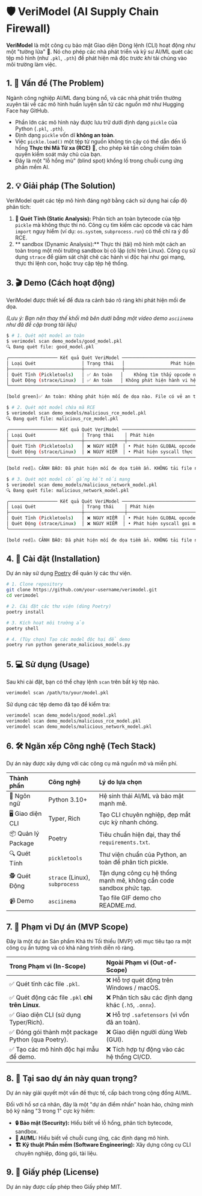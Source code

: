 # 🛡️ VeriModel (AI Supply Chain Firewall)

**VeriModel** là một công cụ bảo mật Giao diện Dòng lệnh (CLI) hoạt động như một "tường lửa" 🧱. Nó cho phép các nhà phát triển và kỹ sư AI/ML quét các tệp mô hình (như `.pkl`, `.pth`) để phát hiện mã độc *trước khi* tải chúng vào môi trường làm việc.

## 1\. 🚨 Vấn đề (The Problem)

Ngành công nghiệp AI/ML đang bùng nổ, và các nhà phát triển thường xuyên tải về các mô hình huấn luyện sẵn từ các nguồn mở như Hugging Face hay GitHub.

  * Phần lớn các mô hình này được lưu trữ dưới định dạng `pickle` của Python (`.pkl`, `.pth`).
  * Định dạng `pickle` vốn dĩ **không an toàn**.
  * Việc `pickle.load()` một tệp từ nguồn không tin cậy có thể dẫn đến lỗ hổng **Thực thi Mã Từ xa (RCE)** 👾, cho phép kẻ tấn công chiếm toàn quyền kiểm soát máy chủ của bạn.
  * Đây là một "lỗ hổng mù" (blind spot) khổng lồ trong chuỗi cung ứng phần mềm AI.

## 2\. 💡 Giải pháp (The Solution)

VeriModel quét các tệp mô hình đáng ngờ bằng cách sử dụng hai cấp độ phân tích:

1.  **🔬 Quét Tĩnh (Static Analysis):** Phân tích an toàn bytecode của tệp `pickle` mà không thực thi nó. Công cụ tìm kiếm các opcode và các hàm `import` nguy hiểm (ví dụ: `os.system`, `subprocess.run`) có thể chỉ ra ý đồ RCE.
2.  \*\* sandbox (Dynamic Analysis):\*\* Thực thi (tải) mô hình một cách an toàn trong một môi trường sandbox bị cô lập (chỉ trên Linux). Công cụ sử dụng `strace` để giám sát chặt chẽ các hành vi độc hại như gọi mạng, thực thi lệnh con, hoặc truy cập tệp hệ thống.

## 3\. 🎬 Demo (Cách hoạt động)

VeriModel được thiết kế để đưa ra cảnh báo rõ ràng khi phát hiện mối đe dọa.

*(Lưu ý: Bạn nên thay thế khối mã bên dưới bằng một video demo `asciinema` như đã đề cập trong tài liệu)*

```sh
$ # 1. Quét một model an toàn
$ verimodel scan demo_models/good_model.pkl
🔍 Đang quét file: good_model.pkl

╭────────────────── Kết quả Quét VeriModel ──────────────────────────────────────────────╮
│ Loại Quét                 │ Trạng thái   │                 Phát hiện                   │
├───────────────────────────┼──────────────┼─────────────────────────────────────────────┤
│ Quét Tĩnh (Pickletools)   │ ✅ An toàn   │    Không tìm thấy opcode nguy hiểm.         │
│ Quét Động (strace/Linux)  │ ✅ An toàn   │ Không phát hiện hành vi hệ thống đáng ngờ.  │
╰────────────────────────────────────────────────────────────────────────────────────────╯

[bold green]✅ An toàn: Không phát hiện mối đe dọa nào. File có vẻ an toàn để tải.[/bold green]

$ # 2. Quét một model chứa mã RCE
$ verimodel scan demo_models/malicious_rce_model.pkl
🔍 Đang quét file: malicious_rce_model.pkl

╭────────────────── Kết quả Quét VeriModel ───────────────────────────────────────────────────╮
│ Loại Quét                 │ Trạng thái    │ Phát hiện                                       │
├───────────────────────────┼───────────────┼─────────────────────────────────────────────────┤
│ Quét Tĩnh (Pickletools)   │ ❌ NGUY HIỂM  │ • Phát hiện GLOBAL opcode nguy hiểm: os.system  │
│ Quét Động (strace/Linux)  │ ❌ NGUY HIỂM  │ • Phát hiện syscall thực thi lệnh (execve)!     │
╰─────────────────────────────────────────────────────────────────────────────────────────────╯

[bold red]⚠️ CẢNH BÁO: Đã phát hiện mối đe dọa tiềm ẩn. KHÔNG tải file này.[/bold red]

$ # 3. Quét một model cố gắng kết nối mạng
$ verimodel scan demo_models/malicious_network_model.pkl
🔍 Đang quét file: malicious_network_model.pkl

╭────────────────── Kết quả Quét VeriModel ──────────────────────────────────────────────────────╮
│ Loại Quét                 │ Trạng thái    │ Phát hiện                                          │
├───────────────────────────┼───────────────┼────────────────────────────────────────────────────┤
│ Quét Tĩnh (Pickletools)   │ ❌ NGUY HIỂM  │ • Phát hiện GLOBAL opcode nguy hiểm: socket.socket │
│ Quét Động (strace/Linux)  │ ❌ NGUY HIỂM  │ • Phát hiện syscall gọi mạng (connect)!            │
╰────────────────────────────────────────────────────────────────────────────────────────────────╯

[bold red]⚠️ CẢNH BÁO: Đã phát hiện mối đe dọa tiềm ẩn. KHÔNG tải file này.[/bold red]
```

## 4\. 🚀 Cài đặt (Installation)

Dự án này sử dụng [Poetry](https://python-poetry.org/) để quản lý các thư viện.

```bash
# 1. Clone repository
git clone https://github.com/your-username/verimodel.git
cd verimodel

# 2. Cài đặt các thư viện (dùng Poetry)
poetry install

# 3. Kích hoạt môi trường ảo
poetry shell

# 4. (Tùy chọn) Tạo các model độc hại để demo
poetry run python generate_malicious_models.py
```

## 5\. 💻 Sử dụng (Usage)

Sau khi cài đặt, bạn có thể chạy lệnh `scan` trên bất kỳ tệp nào.

```bash
verimodel scan /path/to/your/model.pkl
```

Sử dụng các tệp demo đã tạo để kiểm tra:

```bash
verimodel scan demo_models/good_model.pkl
verimodel scan demo_models/malicious_rce_model.pkl
verimodel scan demo_models/malicious_network_model.pkl
```

## 6\. 🛠️ Ngăn xếp Công nghệ (Tech Stack)

Dự án này được xây dựng với các công cụ mã nguồn mở và miễn phí.

| Thành phần | Công nghệ | Lý do lựa chọn |
| :--- | :--- | :--- |
| 🐍 Ngôn ngữ | Python 3.10+ | Hệ sinh thái AI/ML và bảo mật mạnh mẽ. |
| 🖥️ Giao diện CLI | Typer, Rich | Tạo CLI chuyên nghiệp, đẹp mắt cực kỳ nhanh chóng. |
| 📦 Quản lý Package | Poetry | Tiêu chuẩn hiện đại, thay thế `requirements.txt`. |
| 🔍 Quét Tĩnh | `pickletools` | Thư viện chuẩn của Python, an toàn để phân tích pickle. |
| 🕵️ Quét Động | `strace` (Linux), `subprocess` | Tận dụng công cụ hệ thống mạnh mẽ, không cần code sandbox phức tạp. |
| 📹 Demo | `asciinema` | Tạo file GIF demo cho README.md. |

## 7\. 🎯 Phạm vi Dự án (MVP Scope)

Đây là một dự án Sản phẩm Khả thi Tối thiểu (MVP) với mục tiêu tạo ra một công cụ ấn tượng và có khả năng trình diễn rõ ràng.

| Trong Phạm vi (In-Scope) | Ngoài Phạm vi (Out-of-Scope) |
| :--- | :--- |
| ✅ Quét tĩnh các file `.pkl`. | ❌ Hỗ trợ quét động trên Windows / macOS. |
| ✅ Quét động các file `.pkl` **chỉ trên Linux**. | ❌ Phân tích sâu các định dạng khác (`.h5`, `.onnx`). |
| ✅ Giao diện CLI (sử dụng Typer/Rich). | ❌ Hỗ trợ `.safetensors` (vì vốn đã an toàn). |
| ✅ Đóng gói thành một package Python (qua Poetry). | ❌ Giao diện người dùng Web (GUI). |
| ✅ Tạo các mô hình độc hại mẫu để demo. | ❌ Tích hợp tự động vào các hệ thống CI/CD. |

## 8\. 🌟 Tại sao dự án này quan trọng?

Dự án này giải quyết một vấn đề thực tế, cấp bách trong cộng đồng AI/ML.

Đối với hồ sơ cá nhân, đây là một "dự án điểm nhấn" hoàn hảo, chứng minh bộ kỹ năng "3 trong 1" cực kỳ hiếm:

  * **🔒 Bảo mật (Security):** Hiểu biết về lỗ hổng, phân tích bytecode, sandbox.
  * **🧠 AI/ML:** Hiểu biết về chuỗi cung ứng, các định dạng mô hình.
  * **🏗️ Kỹ thuật Phần mềm (Software Engineering):** Xây dựng công cụ CLI chuyên nghiệp, đóng gói, tài liệu.

## 9\. 📄 Giấy phép (License)

Dự án này được cấp phép theo Giấy phép MIT.

